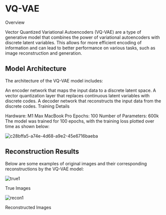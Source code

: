 # VQ-VAE
 Overview

Vector Quantized Variational Autoencoders (VQ-VAE) are a type of generative model that combines the power of variational autoencoders with discrete latent variables. This allows for more efficient encoding of information and can lead to better performance on various tasks, such as image reconstruction and generation.

## Model Architecture

The architecture of the VQ-VAE model includes:

An encoder network that maps the input data to a discrete latent space.
A vector quantization layer that replaces continuous latent variables with discrete codes.
A decoder network that reconstructs the input data from the discrete codes.
Training Details

Hardware: M1 Max MacBook Pro
Epochs: 100
Number of Parameters: 600k
The model was trained for 100 epochs, with the training loss plotted over time as shown below:

![c28bffa5-a74e-4d68-a9e2-45e6716baeba](https://github.com/user-attachments/assets/8c029c9b-fcd0-4229-bdf5-5a8b4cb4b2ce)

## Reconstruction Results

Below are some examples of original images and their corresponding reconstructions by the VQ-VAE model:

![true1](https://github.com/user-attachments/assets/4ced3f78-7c2d-4920-a67c-aa29a9cd6c83)

True Images

![recon1](https://github.com/user-attachments/assets/3b62decb-4512-4214-a67c-bf231bcead32)

Reconstructed Images

